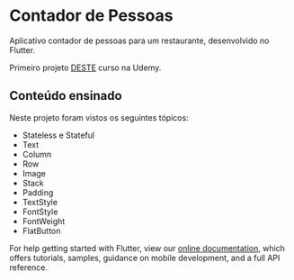 # Contador de Pessoas

Aplicativo contador de pessoas para um restaurante, desenvolvido no Flutter.

Primeiro projeto [DESTE](https://www.udemy.com/curso-completo-flutter-app-android-ios/) curso na Udemy.

## Conteúdo ensinado

Neste projeto foram vistos os seguintes tópicos:

- Stateless e Stateful
- Text
- Column
- Row
- Image
- Stack
- Padding
- TextStyle
- FontStyle
- FontWeight
- FlatButton

For help getting started with Flutter, view our 
[online documentation](https://flutter.dev/docs), which offers tutorials, 
samples, guidance on mobile development, and a full API reference.
